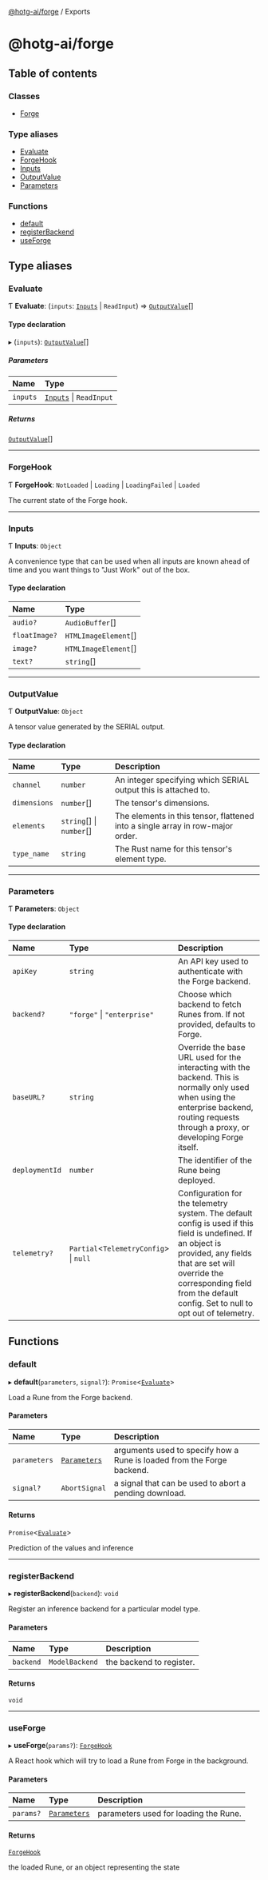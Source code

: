 [@hotg-ai/forge](README.md) / Exports

# @hotg-ai/forge

## Table of contents

### Classes

- [Forge](classes/Forge.md)

### Type aliases

- [Evaluate](modules.md#evaluate)
- [ForgeHook](modules.md#forgehook)
- [Inputs](modules.md#inputs)
- [OutputValue](modules.md#outputvalue)
- [Parameters](modules.md#parameters)

### Functions

- [default](modules.md#default)
- [registerBackend](modules.md#registerbackend)
- [useForge](modules.md#useforge)

## Type aliases

### Evaluate

Ƭ **Evaluate**: (`inputs`: [`Inputs`](modules.md#inputs) \| `ReadInput`) => [`OutputValue`](modules.md#outputvalue)[]

#### Type declaration

▸ (`inputs`): [`OutputValue`](modules.md#outputvalue)[]

##### Parameters

| Name | Type |
| :------ | :------ |
| `inputs` | [`Inputs`](modules.md#inputs) \| `ReadInput` |

##### Returns

[`OutputValue`](modules.md#outputvalue)[]

___

### ForgeHook

Ƭ **ForgeHook**: `NotLoaded` \| `Loading` \| `LoadingFailed` \| `Loaded`

The current state of the Forge hook.

___

### Inputs

Ƭ **Inputs**: `Object`

A convenience type that can be used when all inputs are known ahead of time
and you want things to "Just Work" out of the box.

#### Type declaration

| Name | Type |
| :------ | :------ |
| `audio?` | `AudioBuffer`[] |
| `floatImage?` | `HTMLImageElement`[] |
| `image?` | `HTMLImageElement`[] |
| `text?` | `string`[] |

___

### OutputValue

Ƭ **OutputValue**: `Object`

A tensor value generated by the SERIAL output.

#### Type declaration

| Name | Type | Description |
| :------ | :------ | :------ |
| `channel` | `number` | An integer specifying which SERIAL output this is attached to. |
| `dimensions` | `number`[] | The tensor's dimensions. |
| `elements` | `string`[] \| `number`[] | The elements in this tensor, flattened into a single array in row-major order. |
| `type_name` | `string` | The Rust name for this tensor's element type. |

___

### Parameters

Ƭ **Parameters**: `Object`

#### Type declaration

| Name | Type | Description |
| :------ | :------ | :------ |
| `apiKey` | `string` | An API key used to authenticate with the Forge backend. |
| `backend?` | ``"forge"`` \| ``"enterprise"`` | Choose which backend to fetch Runes from.  If not provided, defaults to Forge. |
| `baseURL?` | `string` | Override the base URL used for the interacting with the backend.  This is normally only used when using the enterprise backend, routing requests through a proxy, or developing Forge itself. |
| `deploymentId` | `number` | The identifier of the Rune being deployed. |
| `telemetry?` | `Partial`<`TelemetryConfig`\> \| ``null`` | Configuration for the telemetry system.  The default config is used if this field is undefined. If an object is provided, any fields that are set will override the corresponding field from the default config.  Set to null to opt out of telemetry. |

## Functions

### default

▸ **default**(`parameters`, `signal?`): `Promise`<[`Evaluate`](modules.md#evaluate)\>

Load a Rune from the Forge backend.

#### Parameters

| Name | Type | Description |
| :------ | :------ | :------ |
| `parameters` | [`Parameters`](modules.md#parameters) | arguments used to specify how a Rune is loaded from the Forge backend. |
| `signal?` | `AbortSignal` | a signal that can be used to abort a pending download. |

#### Returns

`Promise`<[`Evaluate`](modules.md#evaluate)\>

Prediction of the values and inference

___

### registerBackend

▸ **registerBackend**(`backend`): `void`

Register an inference backend for a particular model type.

#### Parameters

| Name | Type | Description |
| :------ | :------ | :------ |
| `backend` | `ModelBackend` | the backend to register. |

#### Returns

`void`

___

### useForge

▸ **useForge**(`params?`): [`ForgeHook`](modules.md#forgehook)

A React hook which will try to load a Rune from Forge in the background.

#### Parameters

| Name | Type | Description |
| :------ | :------ | :------ |
| `params?` | [`Parameters`](modules.md#parameters) | parameters used for loading the Rune. |

#### Returns

[`ForgeHook`](modules.md#forgehook)

the loaded Rune, or an object representing the state
